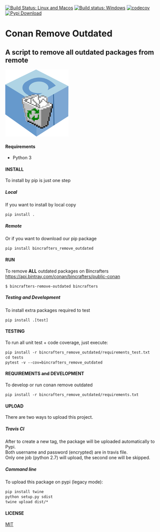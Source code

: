 [![Build Status: Linux and Macos](https://travis-ci.org/bincrafters/bincrafters-remove-outdated.svg?branch=master)](https://travis-ci.org/bincrafters/bincrafters-remove-outdated)
[![Build status: Windows](https://ci.appveyor.com/api/projects/status/github/bincrafters/bincrafters-remove-outdated?svg=true)](https://ci.appveyor.com/project/bincrafters/bincrafters-remove-outdated)
[![codecov](https://codecov.io/gh/bincrafters/bincrafters-remove-outdated/branch/master/graph/badge.svg)](https://codecov.io/gh/bincrafters/bincrafters-remove-outdated)
[![Pypi Download](https://img.shields.io/badge/download-pypi-blue.svg)](https://pypi.python.org/pypi/bincrafters-remove-outdated)

# Conan Remove Outdated

## A script to remove all outdated packages from remote

![logo](logo.png)

#### Requirements
  * Python 3

#### INSTALL
To install by pip is just one step

##### Local
If you want to install by local copy

    pip install .

##### Remote
Or if you want to download our pip package

    pip install bincrafters_remove_outdated

#### RUN
To remove **ALL** outdated packages on Bincrafters https://api.bintray.com/conan/bincrafters/public-conan

    $ bincrafters-remove-outdated bincrafters


##### Testing and Development
To install extra packages required to test

    pip install .[test]


#### TESTING
To run all unit test + code coverage, just execute:

    pip install -r bincrafters_remove_outdated/requirements_test.txt
    cd tests
    pytest -v --cov=bincrafters_remove_outdated


#### REQUIREMENTS and DEVELOPMENT
To develop or run conan remove outdated

    pip install -r bincrafters_remove_outdated/requirements.txt


#### UPLOAD
There are two ways to upload this project.

##### Travis CI
After to create a new tag, the package will be uploaded automatically to Pypi.  
Both username and password (encrypted) are in travis file.  
Only one job (python 2.7) will upload, the second one will be skipped.


##### Command line
To upload this package on pypi (legacy mode):

    pip install twine
    python setup.py sdist
    twine upload dist/*


#### LICENSE
[MIT](LICENSE.md)
